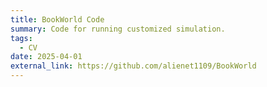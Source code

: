 ```yaml
---
title: BookWorld Code
summary: Code for running customized simulation.
tags:
  - CV
date: 2025-04-01
external_link: https://github.com/alienet1109/BookWorld
---
```


